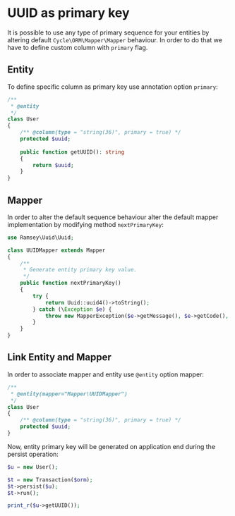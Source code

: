 # UUID as primary key
It is possible to use any type of primary sequence for your entities by altering default `Cycle\ORM\Mapper\Mapper` behaviour. In order to
do that we have to define custom column with `primary` flag.

## Entity
To define specific column as primary key use annotation option `primary`:

```php
/**
 * @entity
 */
class User 
{
    /** @column(type = "string(36)", primary = true) */
    protected $uuid;
    
    public function getUUID(): string
    {
        return $uuid;
    }
}
```

## Mapper
In order to alter the default sequence behaviour alter the default mapper implementation by modifying method `nextPrimaryKey`:

```php
use Ramsey\Uuid\Uuid;

class UUIDMapper extends Mapper
{
    /**
     * Generate entity primary key value.
     */
    public function nextPrimaryKey()
    {
        try {
            return Uuid::uuid4()->toString();
        } catch (\Exception $e) {
            throw new MapperException($e->getMessage(), $e->getCode(), $e);
        }
    }
}
```

## Link Entity and Mapper
In order to associate mapper and entity use `@entity` option mapper:

```php
/**
 * @entity(mapper="Mapper\UUIDMapper")
 */
class User 
{
    /** @column(type = "string(36)", primary = true) */
    protected $uuid;
}
```

Now, entity primary key will be generated on application end during the persist operation:

```php
$u = new User();

$t = new Transaction($orm);
$t->persist($u);
$t->run();

print_r($u->getUUID());
```
